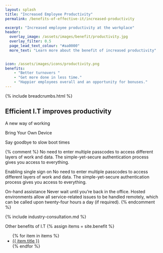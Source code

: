 ```yaml
---
layout: splash 
title: "Increased Employee Productivity"
permalink: /benefits-of-effective-it/increased-productivity

excerpt: "Increased employee productivity at the workplace"
header:
  overlay_image: /assets/images/benefit/productivity.jpg
  overlay_filter: 0.5 
  page_lead_text_colour: "#aa0000"
  more_text: "Learn more about the benefit of increased productivity"

  
icon: /assets/images/icons/productivity.png
benefits:
    - "Better turnovers "
    - "Get more done in less time."
    - "Happier employees overall and an opportunity for bonuses."
---
```


{% include breadcrumbs.html %}

## Efficient I.T improves productivity


A new way of working 

Bring Your Own Device

Say goodbye to slow boot times

{% comment %}
No need to enter multiple passcodes to access different layers of work and data. The simple-yet-secure authentication process gives you access to everything.


Enabling single sign on
No need to enter multiple passcodes to access different layers of work and data. The simple-yet-secure authentication process gives you access to everything.

On-hand assistance
Never wait until you’re back in the office. Hosted environments allow all service-related issues to be handled remotely, which can be called upon twenty-four hours a day (if required).
{% endcomment %}

{% include industry-consultation.md %}


Other benefits of I.T
{% assign items = site.benefit %}
<ul class="">
    {% for item in items %}
        <li><a href="{{ item.url }}">{{ item.title }}</a></li>
    {% endfor %}
</ul>
        